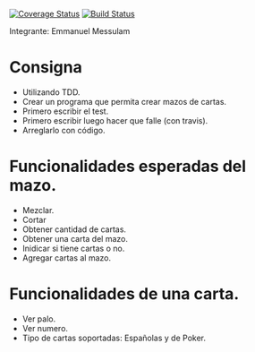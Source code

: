 [![Coverage Status](https://coveralls.io/repos/github/EmmanuelMess/TDD2018/badge.svg?branch=master)](https://coveralls.io/github/EmmanuelMess/TDD2018?branch=master) [![Build Status](https://travis-ci.org/EmmanuelMess/TDD2018.svg?branch=master)](https://travis-ci.org/EmmanuelMess/TDD2018)

Integrante: Emmanuel Messulam

# Consigna

- Utilizando TDD.
- Crear un programa que permita crear mazos de cartas.
- Primero escribir el test.
- Primero escribir luego hacer que falle (con travis).
- Arreglarlo con código.

# Funcionalidades esperadas del mazo.

- Mezclar.
- Cortar
- Obtener cantidad de cartas.
- Obtener una carta del mazo.
- Inidicar si tiene cartas o no.
- Agregar cartas al mazo.

# Funcionalidades de una carta.

- Ver palo.
- Ver numero.
- Tipo de cartas soportadas: Españolas y de Poker.
